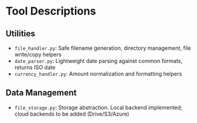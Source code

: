# Tool Descriptions

## Utilities
- `file_handler.py`: Safe filename generation, directory management, file write/copy helpers
- `date_parser.py`: Lightweight date parsing against common formats, returns ISO date
- `currency_handler.py`: Amount normalization and formatting helpers

## Data Management
- `file_storage.py`: Storage abstraction. Local backend implemented; cloud backends to be added (Drive/S3/Azure)
